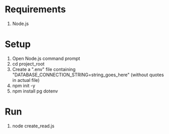 # Requirements
1. Node.js

# Setup
1. Open Node.js command prompt
2. cd project\_root
3. Create a ".env" file containing "DATABASE\_CONNECTION\_STRING=string\_goes\_here" (without quotes in actual file)
4. npm init -y
5. npm install pg dotenv

# Run
1. node create\_read.js